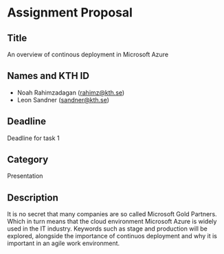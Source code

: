 # Assignment Proposal

## Title

An overview of continous deployment in Microsoft Azure

## Names and KTH ID

- Noah Rahimzadagan (rahimz@kth.se)
- Leon Sandner (sandner@kth.se)

## Deadline

Deadline for task 1

## Category

Presentation

## Description

It is no secret that many companies are so called Microsoft Gold Partners. Which in turn means that the cloud environment Microsoft Azure is widely 
used in the IT industry. Keywords such as stage and production will be explored, alongside the importance of continuos deployment and why it is important in an agile 
work environment.
